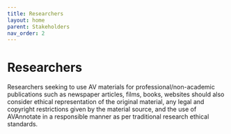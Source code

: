```yaml
---
title: Researchers
layout: home
parent: Stakeholders
nav_order: 2
---
```

# Researchers
Researchers seeking to use AV materials for professional/non-academic publications such as newspaper articles, films, books, websites should also consider ethical representation of the original material, any legal and copyright restrictions given by the material source, and the use of AVAnnotate in a responsible manner as per traditional research ethical standards. 
